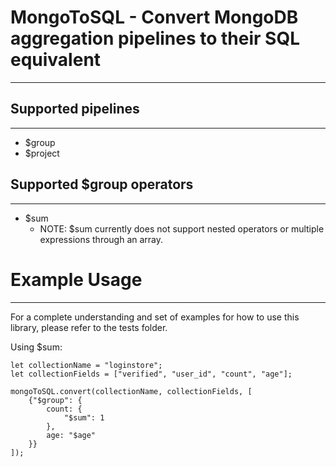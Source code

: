 # MongoToSQL - Convert MongoDB aggregation pipelines to their SQL equivalent
----

## Supported pipelines
----
* $group
* $project

## Supported $group operators
----
* $sum
    * NOTE: $sum currently does not support nested operators or multiple expressions through an array.


# Example Usage
-------
For a complete understanding and set of examples for how to use this library, please refer to the tests folder.

Using $sum:
```
let collectionName = "loginstore";
let collectionFields = ["verified", "user_id", "count", "age"];

mongoToSQL.convert(collectionName, collectionFields, [
    {"$group": {
        count: {
            "$sum": 1
        },
        age: "$age"
    }}
]);
```
